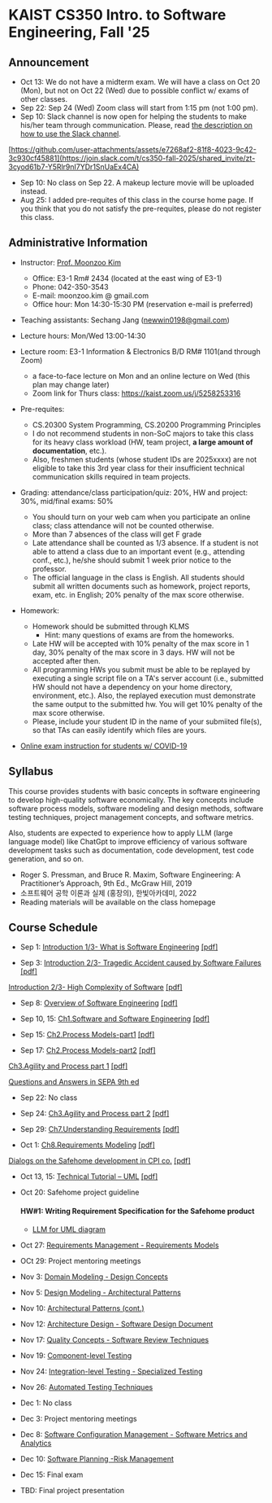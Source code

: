 # KAIST CS350 Intro. to Software Engineering, Fall '25

## Announcement
- Oct 13: We do not have a midterm exam.  We will have a class on Oct 20 (Mon), but not on Oct 22 (Wed) due to possible conflict w/ exams of other classes.
- Sep 22: Sep 24 (Wed) Zoom class will start from 1:15 pm (not 1:00 pm).
- Sep 10: Slack channel is now open for helping the students to make his/her team through communication.  Please, read [the description on how to use the Slack channel](Team%20Project%20Announcement.pdf).
  
[https://github.com/user-attachments/assets/e7268af2-81f8-4023-9c42-3c930cf45881](https://join.slack.com/t/cs350-fall-2025/shared_invite/zt-3cyod61b7-Y5Rlr9nI7YDr1SnUaEx4CA)

- Sep 10: No class on Sep 22. A makeup lecture movie will be uploaded instead.
- Aug 25: I added pre-requites of this class in the course home page.  If you think that you do not satisfy the pre-requites, please do not register this class.
 
## Administrative Information

- Instructor: [Prof. Moonzoo Kim](https://swtv.kaist.ac.kr/members/mzkim)

  - Office: E3-1 Rm# 2434 (located at the east wing of E3-1)
  - Phone: 042-350-3543
  - E-mail: moonzoo.kim @ gmail.com
  - Office hour: Mon 14:30-15:30 PM (reservation e-mail is preferred)

- Teaching assistants: Sechang Jang (newwin0198@gmail.com) 

- Lecture hours: Mon/Wed 13:00-14:30   

- Lecture room: E3-1 Information & Electronics B/D RM# 1101(and through Zoom)
  - a face-to-face lecture on Mon and an online lecture on Wed (this plan may change later) 
  - Zoom link for Thurs class: https://kaist.zoom.us/j/5258253316

<!--
- Recommended prerequisite: CS230 System Programming, proficiency in C/C++ programming and Linux utilities
  - Due to the high load of TA, TA will not provide help for basic C/C++/Linux questions.
  - This class can be difficult to follow for exchange students.
   hly recommend to take CS458 after taking CS230 System Programming first -->
  
- Pre-requites:  
  - CS.20300 System Programming, CS.20200 Programming Principles
  - I do not recommend students in non-SoC majors to take this class for its heavy class workload (HW, team project, **a large amount of documentation**, etc.).
  - Also, freshmen students (whose student IDs are 2025xxxx) are not eligible to take this 3rd year class for their insufficient technical communication skills required in team projects. 

- Grading: attendance/class participation/quiz: 20%, HW and project: 30%, mid/final exams: 50%
  - You should turn on your web cam when you participate an online class; class attendance will not be counted otherwise.
  - More than 7 absences of the class will get F grade
  - Late attendance shall be counted as 1/3 absence. If a student is not able to attend a class due to an important event (e.g., attending conf., etc.), he/she should submit 1 week prior notice to the professor.
  - The official language in the class is English. All students should submit all written documents such as homework, project reports, exam, etc. in English; 20% penalty of the max score otherwise.  

- Homework:
  - Homework should be submitted through KLMS  
    - Hint: many questions of exams are from the homeworks.
  - Late HW will be accepted with 10% penalty of the max score in 1 day, 30% penalty of the max score in 3 days. HW will not be accepted after then.
  - All programming HWs you submit must be able to be replayed by executing a single script file on a TA's server account (i.e., submitted HW should not have a dependency on your home directory, environment, etc.).  Also, the replayed execution must demonstrate the same output to the submitted hw. You will get 10% penalty of the max score otherwise.
  - Please, include your student ID in the name of your submiited file(s), so that TAs can easily identify which files are yours.
  
    
- [Online exam instruction for students w/ COVID-19](online-exam-instructions-v2.pdf)


## Syllabus
This course provides students with basic concepts in software engineering to develop high-quality software economically. The key concepts include software process models, software modeling and design methods, software testing techniques, project management concepts, and software metrics.

Also, students are expected to experience how to apply LLM (large language model) like ChatGpt to improve efficiency of various software development tasks such as documentation, code development, test code generation, and so on.

- Roger S. Pressman, and Bruce R. Maxim, Software Engineering: A Practitioner’s Approach, 9th Ed., McGraw Hill, 2019
- 소프트웨어 공학 이론과 실제 (홍장의), 한빛아카데미, 2022
- Reading materials will be available on the class homepage

## Course Schedule

- Sep 1: [Introduction 1/3- What is Software Engineering](slides/lec1-intro-to-SE1.pptx) [[pdf]](slides/lec1-intro-to-SE1.pdf)

<!--  Feb 28 : <a href="part2-coverage/lec1-Intro-AutomatedSWAnalysis_v11.pptx" download> Introduction2 </a> -->

- Sep 3: [Introduction 2/3- Tragedic Accident caused by Software Failures](slides/lec2-1.intro-to-SE2.pptx) [[pdf]](slides/lec2-1.intro-to-SE2.pdf)

[Introduction 2/3- High Complexity of Software](slides/lec2-2.Intro-HighComplexitySW_v8.pptx) [[pdf]](slides/lec2-2.Intro-HighComplexitySW_v8.pdf)

  
- Sep 8: [Overview of Software Engineering](slides/lec3-se_overview.pptx) [[pdf]](slides/lec3-se_overview.pdf)

- Sep 10, 15:  [Ch1.Software and Software Engineering](slides/lec4-ch1-v2.pptx) [[pdf]](slides/lec4-ch1-v2.pdf)

- Sep 15:  [Ch2.Process Models-part1](slides/lec5-ch2-v2.pptx) [[pdf]](slides/lec5-ch2-v2.pdf)

- Sep 17: [Ch2.Process Models-part2](slides/lec5_ch2_prof.koh.pptx) [[pdf]](slides/lec5_ch2_prof.koh.pdf)


[Ch3.Agility and Process part 1](slides/lec6_ch3_part1.pptx) [[pdf]](slides/lec6_ch3_part1.pdf)

[Questions and Answers in SEPA 9th ed](slides/ch2-solution.doc)

- Sep 22: No class 

- Sep 24: [Ch3.Agility and Process part 2](slides/lec7_ch3_part2.pptx) [[pdf]](slides/lec7_ch3_part2.pdf)

- Sep 29: [Ch7.Understanding Requirements](slides/lec8_ch7.pptx) [[pdf]](slides/lec8_ch7.pdf)
  
- Oct 1: [Ch8.Requirements Modeling](slides/lec9_ch8.pptx) [[pdf]](slides/lec9_ch8.pdf)

[Dialogs on the Safehome development in CPI co.](slides/safehome_dialog.pptx) [[pdf]](slides/safehome_dialog.pdf)

- Oct 13, 15: [Technical Tutorial – UML](slides/lec11-UML_Tutorial.pptx)
[[pdf]](slides/lec11-UML_Tutorial.pdf) 

- Oct 20: Safehome project guideline
  
  #### HW#1: Writing Requirement Specification for the Safehome product
  - [LLM for UML diagram](slides/LLMforUML.pdf)

- Oct 27: [Requirements Management - Requirements Models]()

- OCt 29: Project mentoring meetings

- Nov 3: [Domain Modeling - Design Concepts]()

- Nov 5: [Design Modeling - Architectural Patterns]()

- Nov 10: [Architectural Patterns (cont.)]()

- Nov 12: [Architecture Design - Software Design Document]()

- Nov 17: [Quality Concepts - Software Review Techniques]()

- Nov 19: [Component-level Testing]()

- Nov 24: [Integration-level Testing - Specialized Testing]()

- Nov 26: [Automated Testing Techniques]()

- Dec 1: No class

- Dec 3: Project mentoring meetings

- Dec 8: [Software Configuration Management - Software Metrics and Analytics]()

- Dec 10: [Software Planning -Risk Management]()

- Dec 15: Final exam 

- TBD: Final project presentation





<!---
### Part IV: Testing/Verification Engine - SAT/SMT Solver
- June 1: [Using SAT solver for Sudoku](5-smt/lec44-sudoku-v2.pptx) [[pdf]](5-smt/lec44-sudoku-v2.pdf), Q&A for the final exam, LLVM IR basics, CLANG vs LLVM
  - "Sudoku as a SAT problem" by I.Lynce and J.Ouaknine, Intl. Symp. on Artificial Intelligence and Mathematics 2006
  - The SuDoku Puzzle as a Satisfiability Problem
--->




